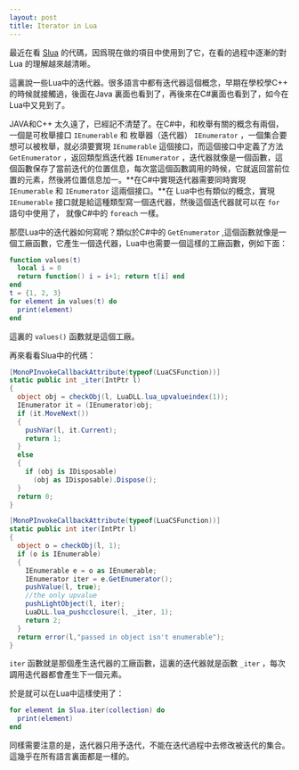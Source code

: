 ```yaml
---
layout: post
title: Iterator in Lua
---
```


最近在看 [Slua](https://github.com/pangweiwei/slua) 的代碼，因爲現在做的項目中使用到了它，在看的過程中逐漸的對 Lua 的理解越來越清晰。

這裏說一些Lua中的迭代器。很多語言中都有迭代器這個概念，早期在學校學C++ 的時候就接觸過，後面在Java 裏面也看到了，再後來在C#裏面也看到了，如今在Lua中又見到了。

JAVA和C++ 太久遠了，已經記不清楚了。在C#中，和枚舉有關的概念有兩個，一個是可枚舉接口 `IEnumerable`  和 枚舉器（迭代器） `IEnumerator` ，一個集合要想可以被枚舉，就必須要實現 `IEnumerable` 這個接口，而這個接口中定義了方法 `GetEnumerator` ，返回類型爲迭代器 `IEnumerator` ，迭代器就像是一個函數，這個函數保存了當前迭代的位置信息，每次當這個函數調用的時候，它就返回當前位置的元素，然後將位置信息加一。**在C#中實現迭代器需要同時實現 `IEnumerable` 和 `IEnumerator` 這兩個接口。**在 Lua中也有類似的概念，實現`IEnumerable`  接口就是給這種類型寫一個迭代器，然後這個迭代器就可以在 `for`  語句中使用了， 就像C#中的 `foreach` 一樣。

那麼Lua中的迭代器如何寫呢？類似於C#中的 `GetEnumerator` ,這個函數就像是一個工廠函數，它產生一個迭代器，Lua中也需要一個這樣的工廠函數，例如下面：

```lua
function values(t)
  local i = 0
  return function() i = i+1; return t[i] end
end
t = {1, 2, 3}
for element in values(t) do
  print(element)
end
```

這裏的 `values()` 函數就是這個工廠。

再來看看Slua中的代碼：

```csharp
[MonoPInvokeCallbackAttribute(typeof(LuaCSFunction))]
static public int _iter(IntPtr l)
{
  object obj = checkObj(l, LuaDLL.lua_upvalueindex(1));
  IEnumerator it = (IEnumerator)obj;
  if (it.MoveNext())
  {
    pushVar(l, it.Current);
    return 1;
  }
  else
  {
    if (obj is IDisposable)
      (obj as IDisposable).Dispose();
  }
  return 0;
}

[MonoPInvokeCallbackAttribute(typeof(LuaCSFunction))]
static public int iter(IntPtr l)
{
  object o = checkObj(l, 1);
  if (o is IEnumerable)
  {
    IEnumerable e = o as IEnumerable;
    IEnumerator iter = e.GetEnumerator();
    pushValue(l, true);
    //the only upvalue
    pushLightObject(l, iter);
    LuaDLL.lua_pushcclosure(l, _iter, 1);
    return 2;
  }
  return error(l,"passed in object isn't enumerable");
}
```

`iter` 函數就是那個產生迭代器的工廠函數，這裏的迭代器就是函數 `_iter` ，每次調用迭代器都會產生下一個元素。

於是就可以在Lua中這樣使用了：

```lua
for element in Slua.iter(collection) do
  print(element)
end
```



同樣需要注意的是，迭代器只用予迭代，不能在迭代過程中去修改被迭代的集合。這幾乎在所有語言裏面都是一樣的。